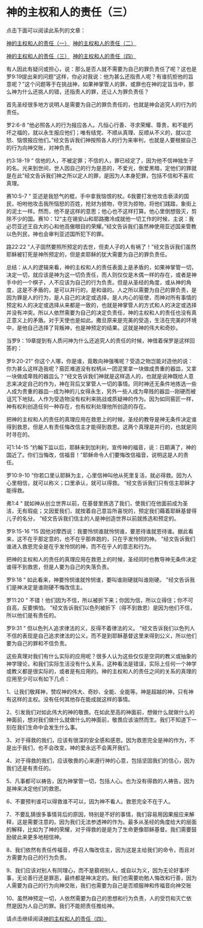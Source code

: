 # 神的主权和人的责任（三）



<p>点击下面可以阅读此系列的文章：</p>

<p><a href="/node/12563">神的主权和人的责任（一）</a>&nbsp;&nbsp;<a href="/node/12564">神的主权和人的责任（二）</a></p>

<p><a href="/node/12565">神的主权和人的责任（三）</a>&nbsp;&nbsp;<a href="/node/12566">神的主权和人的责任（四）</a></p>

<p>有人因此有疑问或担心，说：那么是否人就不需要为自己的罪负责任了呢？这也是罗9:19提出来的问题“这样，你必对我说：他为甚么还指责人呢？有谁抗拒他的旨意呢？”这个问题等于在挑战神，如果神掌管人的罪，或罪也在神的定旨当中，那么神为什么还挑人的错，还指责人的罪，还让人为罪负责任？</p>

<p>首先圣经很多地方说明人是需要为自己的罪负责任的，也就是神会追究人的行为的责任。</p>

<p>罗2:6-8&nbsp;“他必照各人的行为报应各人。凡恒心行善、寻求荣耀、尊贵，和不能朽坏之福的，就以永生报应他们；唯有结党、不顺从真理、反顺从不义的，就以忿怒、恼恨报应他们。”经文告诉我们神按照各人的行为来审判，也就是人要根据自己的行为向神交账，对神负责。</p>

<p>约3:18-19&nbsp;“&nbsp;信他的人，不被定罪；不信的人，罪已经定了，因为他不信神独生子的名。光来到世间，世人因自己的行为是恶的，不爱光，倒爱黑暗，定他们的罪就是在此”经文告诉我们神之所以定人的罪，是因为人本身犯罪，包括不信和不喜欢真理。</p>

<p>赛10:5-7&nbsp;“&nbsp;亚述是我怒气的棍，手中拿我恼恨的杖。6我要打发他攻击亵渎的国民，吩咐他攻击我所恼怒的百姓，抢财为掳物，夺货为掠物，将他们践踏，象街上的泥土一样。然而，他不是这样的意思；他心也不这样打算。他心里倒想毁灭，剪除不少的国。赛10：12“主在锡安山和耶路撒冷成就他一切工作的时候，主说：我必罚亚述王自大的心和他高傲眼目的荣耀。”经文告诉我们虽然神使用亚述国来管教以色列民，神也会审判亚述国所犯下的罪。</p>

<p>路22:22&nbsp;“人子固然要照所预定的去世，但卖人子的人有祸了！”经文告诉我们虽然耶稣被钉死是神所预定的，但是卖耶稣的犹大需要为自己的罪负责任。</p>

<p>总结：从人的逻辑来看，神的主权和人的责任表面上是矛盾的，如果神掌管一切，决定一切，就应该是神为这一切负责任，而人则仅仅是木偶一样的存在，或者是神手中的一个棋子，人不应该为自己的行为负责。但是从圣经的角度，或从神的角度，这是不矛盾的，是可以并行的，是和谐的。人之所以需要为自己的罪负责，是因为罪是人的行为，是人自己的决定或选择，是人内心的驱使，而神对所有事情的预定和人的决定或选择从来都是一致的，也就是神掌管人的方式和人的决定或选择并没有冲突。所以人依然需要为自己的决定负责任，神的主权和人的责任也没有真正意义上的矛盾。对于天使也是如此。撒旦原来是完美的受造，生活在完美的环境中，是他自己选择了背叛神，也是神预定的结果。这就是神的伟大和奇妙。</p>

<p>当罗9：19章提到有人质问神为什么还追究人的责任的时候，神借着保罗是这样回答的：</p>

<p>罗9:20-21“&nbsp;你这个人哪，你是谁，竟敢向神强嘴呢？受造之物岂能对造他的说：你为甚么这样造我呢？窑匠难道没有权柄从一团泥里拿一块做成贵重的器皿，又拿一块做成卑贱的器皿么？”经文告诉我们神就是这样造人的，也就是说神既给人意志来决定自己的作为，神在背后又掌管人一切的事情。同时神还无条件地拣选一些人成为贵重的器皿--成为神的儿女得永生，另外一些人成为卑贱的器皿--刚硬而被诅咒下地狱。人作为受造物没有权利来挑战或质疑神的作为。因为如同窑匠一样，神有权利创造任何一种存在，也有权利处理他所创造的存在。</p>

<p>把神的主权和人的责任的真理应用在救恩上的时候，圣经的教导是神无条件决定谁得到救恩，但是人有责任悔改信主才能得到救恩。这两个真理是并行的，也就是同时寻在的。</p>

<p>可1:14-15&nbsp;“约翰下监以后，耶稣来到加利利，宣传神的福音，说：日期满了，神的国近了。你们当悔改，信福音！”耶稣命令人们要悔改信福音，说明这是人的责任。</p>

<p>罗10:9-10&nbsp;“你若口里认耶稣为主，心里信神叫他从死里复活，就必得救。因为人心里相信，就可以称义；口里承认，就可以得救。&nbsp;”经文告诉我们只有信主耶稣才能得救。</p>

<p>弗1:4&nbsp;“&nbsp;就如神从创立世界以前，在基督里拣选了我们，使我们在他面前成为圣洁，无有瑕疵；又因爱我们，就按着自己意旨所喜悦的，预定我们藉着耶稣基督得儿子的名分，&nbsp;”经文告诉我们信主的人是神创造世界以前就拣选和预定的。</p>

<p>罗9:15-16&nbsp;“15&nbsp;因他对摩西说：我要怜悯谁就怜悯谁，要恩待谁就恩待谁。据此看来，这不在乎那定意的，也不在乎那奔跑的，只在乎发怜悯的神。&nbsp;”经文告诉我们谁进入救恩完全是在乎发怜悯的神，而不在乎人的意志和行为。</p>

<p>把神的主权和人的责任的真理应用在救恩上的时候，圣经同时也教导神无条件决定谁得不到救恩，但是人要为自己的失落负责。</p>

<p>罗9:18&nbsp;“&nbsp;如此看来，神要怜悯谁就怜悯谁，要叫谁刚硬就叫谁刚硬。&nbsp;”经文告诉我们是神决定是谁刚硬不悔改信主。</p>

<p>罗11:20&nbsp;“&nbsp;不错！他们因为不信，所以被折下来；你因为信，所以立得住；你不可自高，反要惧怕。&nbsp;”经文告诉我们以色列被折下（得不到救恩）是因为他们不信，所以他们是有责任的。</p>

<p>罗9:31&nbsp;“&nbsp;但以色列人追求律法的义，反得不着律法的义。&nbsp;”经文告诉我们以色列人不信的表现是自己追求律法的公义，而不是到耶稣基督这里来得到公义，所以他们要为自己的罪和不信负责。</p>

<p>这些真理对我们有什么实际的应用呢？很多人认为这些仅仅是空洞的教义或抽象的神学理论，和我们实际生活没有什么关系，这种看法是错误，实际上任何一个神学或教义都是很实际的，或者是有应用的。神的主权和人的责任之间的关系的真理的应用至少可以有如下几点：</p>

<p>1、让我们敬拜神，赞叹神的伟大、奇妙、全能、全能等。神是超越的神，只有神有这样的主权。没有任何其他存在能成就这样的事情。</p>

<p>2、引发我们对如此伟大的神的敬畏。在如此至高的神面前，想做什么就做什么的神面前，想对我们做什么就做什么的神面前，敬畏应该油然而生。我们不知道下一刻在我们生命中会发生什么事。</p>

<p>3、对于得救的我们，应该有很深的安全感和感恩。因为救恩完全是神的作为，不是出于我们，也不会改变。神的爱永远不会离开我们。</p>

<p>4、对于得救的我们，应该敬畏的心来遵行神的心意，包括坚固我们的信心，因为我们还是有责任的。</p>

<p>5、凡事都可以祷告，因为神掌管一切，包括人心。也为没有得救的人祷告，因为是神来决定他们的救恩。</p>

<p>6、不要预判谁可以得救谁不可以，因为神不看人。救恩完全不在于人。</p>

<p>7、不要乱猜很多事情背后的原因，特别是不好的事情，我们容易用因果报应来解释，这是需要注意的。因为我们无法参透神的作为。最多从圣经的角度给大的层面的解释，比如为了神的荣耀，对于得救的是是为了生命更像耶稣基督。我们需要鼓励彼此来更多地相信神。</p>

<p>8、我们依然有责任传福音，呼召人悔改信主，因为这是主给我们的命令，而且对方需要为自己的行为负责。</p>

<p>9、我们应该对别人有同理心，而不是藐视别人，或自以为义，因为无论好事坏事，无论善行还是罪恶，最终都是神决定的。我们也需要劝勉人悔改和行善，因为人需要为自己的行为向神交账，我们也需要为自己是否顺服神和传福音向神交账</p>

<p>10、虽然神预定一切，人依然需要为自己的思想和行为负责，人的受罚和灭亡依然是因为人自己的罪。我们不能把责任推给神。</p>

<p>请点击继续阅读<a href="/node/12566">神的主权和人的责任（四）</a></p>